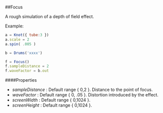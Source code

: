 ##Focus

A rough simulation of a depth of field effect.

Example:
```javascript
a = Knot({ tube:3 })
a.scale = 2
a.spin( .005 )

b = Drums('xxxx')

f = Focus()
f.sampleDistance = 2
f.waveFactor = b.out
```

####Properties

* _sampleDistance_ : Default range { 0,2 }. Distance to the point of focus.
* _waveFactor_ : Default range { 0, .05 }. Distortion introduced by the effect.
* _screenWidth_ : Default range { 0,1024 }.
* _screenHeight_ : Default range { 0,1024 }.
